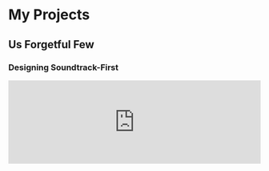 # My Projects

## Us Forgetful Few

### Designing Soundtrack-First

<iframe width="100%" height="166" scrolling="no" frameborder="no" allow="autoplay" src="https://w.soundcloud.com/player/?url=https%3A//api.soundcloud.com/tracks/362838398&color=%232c4d52&auto_play=true&hide_related=false&show_comments=true&show_user=true&show_reposts=false&show_teaser=true"></iframe>

